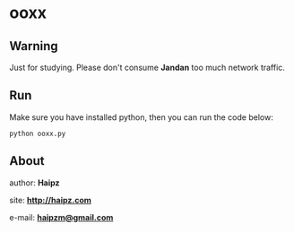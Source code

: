 # ooxx

## Warning

Just for studying. Please don't consume **Jandan** too much network traffic.

## Run

Make sure you have installed python, then you can run the code below:

```
python ooxx.py
```

## About

author: **Haipz**

site: **http://haipz.com**

e-mail: **haipzm@gmail.com**


